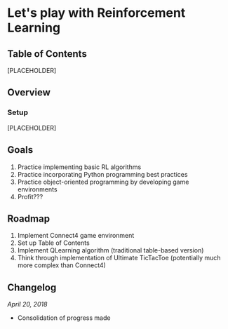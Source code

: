 # Let's play with Reinforcement Learning

## Table of Contents
[PLACEHOLDER]

## Overview

### Setup
[PLACEHOLDER]

## Goals
1. Practice implementing basic RL algorithms
2. Practice incorporating Python programming best practices
3. Practice object-oriented programming by developing game environments
4. Profit???

## Roadmap
1. Implement Connect4 game environment
2. Set up Table of Contents
3. Implement QLearning algorithm (traditional table-based version)
4. Think through implementation of Ultimate TicTacToe (potentially much more complex than Connect4)

## Changelog
*April 20, 2018*
* Consolidation of progress made

